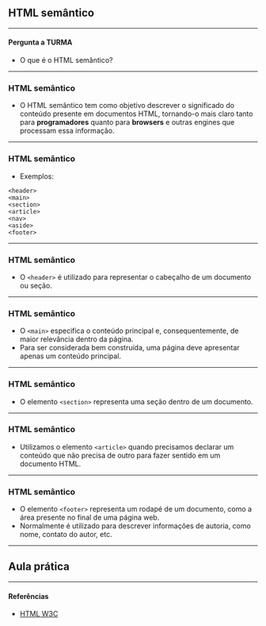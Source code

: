 ## HTML semântico

---

#### Pergunta a TURMA

- O que é o HTML semântico?

---

### HTML semântico

- O HTML semântico tem como objetivo descrever o significado do conteúdo presente em documentos HTML, tornando-o mais claro tanto para **programadores** quanto para **browsers** e outras engines que processam essa informação.

---

### HTML semântico

- Exemplos:

```
<header>
<main>
<section>
<article>
<nav>
<aside>
<footer>
```

---

### HTML semântico

- O `<header>` é utilizado para representar o cabeçalho de um documento ou seção.

---

### HTML semântico

- O `<main>` especifica o conteúdo principal e, consequentemente, de maior relevância dentro da página.
- Para ser considerada bem construída, uma página deve apresentar apenas um conteúdo principal.

---

### HTML semântico

- O elemento `<section>` representa uma seção dentro de um documento.

---

### HTML semântico

- Utilizamos o elemento `<article>` quando precisamos declarar um conteúdo que não precisa de outro para fazer sentido em um documento HTML.

---

### HTML semântico

- O elemento `<footer>` representa um rodapé de um documento, como a área presente no final de uma página web.
- Normalmente é utilizado para descrever informações de autoria, como nome, contato do autor, etc.

---

## Aula prática

---

#### Referências

- [HTML W3C](https://www.w3schools.com/html/default.asp)
